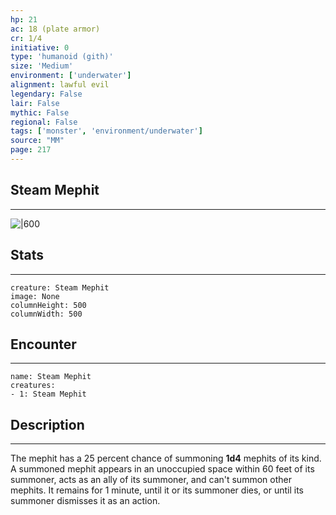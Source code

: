 ```yaml
---
hp: 21
ac: 18 (plate armor)
cr: 1/4
initiative: 0
type: 'humanoid (gith)'    
size: 'Medium'
environment: ['underwater']
alignment: lawful evil
legendary: False
lair: False
mythic: False
regional: False
tags: ['monster', 'environment/underwater']
source: "MM"
page: 217
---
```


## Steam Mephit
---

![|600](D:/Program%20Files/5e.tools/img/bestiary/MM/Steam%20Mephit.jpg)

## Stats
---

```statblock
creature: Steam Mephit
image: None
columnHeight: 500
columnWidth: 500
```

## Encounter
---

```encounter-table
name: Steam Mephit
creatures:
- 1: Steam Mephit
```

## Description
---


The mephit has a 25 percent chance of summoning **1d4** mephits of its kind. A summoned mephit appears in an unoccupied space within 60 feet of its summoner, acts as an ally of its summoner, and can't summon other mephits. It remains for 1 minute, until it or its summoner dies, or until its summoner dismisses it as an action.




